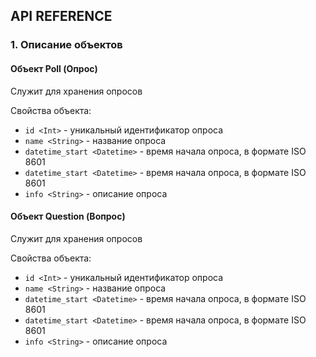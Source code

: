 ## API REFERENCE
### 1. Описание объектов
#### Объект Poll (Опрос)
Служит для хранения опросов

Свойства объекта:
+ `id <Int>` - уникальный идентификатор опроса
+ `name <String>` - название опроса
+ `datetime_start <Datetime>` - время начала опроса, в формате ISO 8601
+ `datetime_start <Datetime>` - время начала опроса, в формате ISO 8601
+ `info <String>` - описание опроса

#### Объект Question (Вопрос)
Служит для хранения опросов

Свойства объекта:
+ `id <Int>` - уникальный идентификатор опроса
+ `name <String>` - название опроса
+ `datetime_start <Datetime>` - время начала опроса, в формате ISO 8601
+ `datetime_start <Datetime>` - время начала опроса, в формате ISO 8601
+ `info <String>` - описание опроса
